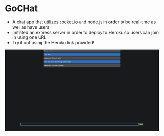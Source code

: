 # GoCHat
- A chat app that utilizes socket.io and node.js in order to be real-time as well as have users
- Initiated an express server in order to deploy to Heroku so users can join in using one URL
- Try it out using the Heroku link provided!

![Example](1.png)
